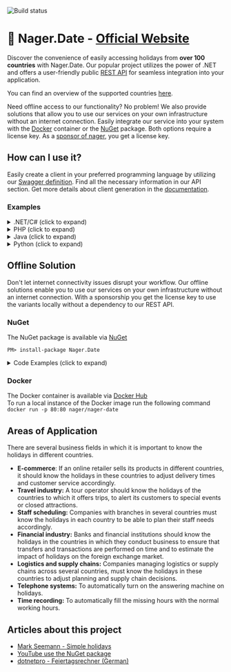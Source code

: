 ![Build status](https://github.com/nager/Nager.Date/actions/workflows/dotnet.yml/badge.svg)

# :calendar: Nager.Date - [Official Website](https://date.nager.at)

Discover the convenience of easily accessing holidays from **over 100 countries** with Nager.Date. Our popular project utilizes the power of .NET and offers a user-friendly public [REST API](https://date.nager.at/Api) for seamless integration into your application.

You can find an overview of the supported countries [here](https://date.nager.at/Country/Coverage).

Need offline access to our functionality? No problem! We also provide solutions that allow you to use our services on your own infrastructure without an internet connection. Easily integrate our service into your system with the [Docker](https://hub.docker.com/r/nager/nager-date) container or the [NuGet](https://www.nuget.org/packages/Nager.Date) package. Both options require a license key. As a [sponsor of nager](https://github.com/sponsors/nager), you get a license key.

## How can I use it?

Easily create a client in your preferred programming language by utilizing our [Swagger definition](https://date.nager.at/swagger). Find all the necessary information in our API section. Get more details about client generation in the [documentation](https://openapi-generator.tech).

### Examples

<details>
  <summary>.NET/C# (click to expand)</summary>
  
There are two ways to use our service

**NuGet**
```
PM> install-package Nager.Holiday
```

**Copy Code**
```cs
using System;
using System.Net.Http;
using System.Text.Json;

var jsonSerializerOptions = new JsonSerializerOptions { PropertyNameCaseInsensitive = true };

using var httpClient = new HttpClient();
using var response = await httpClient.GetAsync("https://date.nager.at/api/v3/publicholidays/2022/US");
if (response.IsSuccessStatusCode)
{
    using var jsonStream = await response.Content.ReadAsStreamAsync();
    var publicHolidays = JsonSerializer.Deserialize<PublicHoliday[]>(jsonStream, jsonSerializerOptions);
}

class PublicHoliday
{
    public DateTime Date { get; set; }
    public string LocalName { get; set; }
    public string Name { get; set; }
    public string CountryCode { get; set; }
    public bool Fixed { get; set; }
    public bool Global { get; set; }
    public string[] Counties { get; set; }
    public int? LaunchYear { get; set; }
    public string[] Types { get; set; }
}
```
	
</details>	

<details>
  <summary>PHP (click to expand)</summary>

This example use the [guzzle](https://github.com/guzzle/guzzle) project
	
```php
<?php
require_once 'vendor/autoload.php';
$client = new \GuzzleHttp\Client();
$response = $client->request('GET', 'https://date.nager.at/api/v3/publicholidays/2022/US');
if ($response->getStatusCode() == 200) {
    $json = $response->getBody();
    print_r(json_decode($json));
}
?>
```
	
</details>
	
<details>
  <summary>Java (click to expand)</summary>

This example use the springframework. Code tested with [onecompiler.com](https://onecompiler.com)
	
`Main.java`
```java
import java.util.*;
import org.springframework.web.client.RestTemplate;
import com.google.gson.*;

public class Main {
    public static void main(String[] args) {
      String json = new RestTemplate().getForObject("https://date.nager.at/api/v3/publicholidays/2022/US", String.class);
      JsonElement rootJsonElement = new JsonParser().parse(json);
      JsonArray publicHolidays = rootJsonElement.getAsJsonArray();
      Iterator<JsonElement> iterator = publicHolidays.iterator();
      while (iterator.hasNext()) {
        JsonElement publicHoliday = (JsonElement)iterator.next();
        System.out.println(publicHoliday);
      }
    }
}
```
	
`build.gradle`
```java
apply plugin:'application'
mainClassName = 'Main'

run { standardInput = System.in }
sourceSets { main { java { srcDir './' } } }

repositories {
    jcenter()
}

dependencies {
    compile("org.springframework.boot:spring-boot-starter-web:2.6.7");
    compile("com.google.code.gson:gson:2.9");
}
```
	
</details>

<details>
  <summary>Python (click to expand)</summary>

`main.py`
```py
import json
import requests

response = requests.get('https://date.nager.at/api/v3/publicholidays/2022/US')
public_holidays = json.loads(response.content)

for public_holiday in public_holidays:
  print(public_holiday['date'])

```	
</details>
	
## Offline Solution

Don't let internet connectivity issues disrupt your workflow. Our offline solutions enable you to use our services on your own infrastructure without an internet connection. With a sponsorship you get the license key to use the variants locally without a dependency to our REST API.

### NuGet
The NuGet package is available via [NuGet](https://www.nuget.org/packages/Nager.Date)<br>

```
PM> install-package Nager.Date
```

<details>
  <summary>Code Examples (click to expand)</summary>
  
## Examples for .NET (NuGet package)

### Set the license key
```cs
DateSystem.LicenseKey = "LicenseKey1234";
```

### Get all publicHolidays of a country and year
```cs
var publicHolidays = DateSystem.GetPublicHolidays(2021, "DE");
foreach (var publicHoliday in publicHolidays)
{
    //publicHoliday...
    //publicHoliday.Date -> The date
    //publicHoliday.LocalName -> The local name
    //publicHoliday.Name -> The english name
    //publicHoliday.Fixed -> Is this public holiday every year on the same date
    //publicHoliday.Global -> Is this public holiday in every county (federal state)
    //publicHoliday.Counties -> Is the public holiday only valid for a special county ISO-3166-2 - Federal states
    //publicHoliday.Type -> Public, Bank, School, Authorities, Optional, Observance
}
```

### Get all publicHolidays for a date range
```cs
var startDate = new DateTime(2016, 5, 1);
var endDate = new DateTime(2021, 5, 31);
var publicHolidays = DateSystem.GetPublicHolidays(startDate, endDate, CountryCode.DE);
foreach (var publicHoliday in publicHolidays)
{
	//publicHoliday...
}
```

### Check if a date is a public holiday
```cs
var date = new DateTime(2021, 1, 1);
if (DateSystem.IsPublicHoliday(date, CountryCode.DE))
{
    Console.WriteLine("Is public holiday");
}
```

### Check if a date is a weekend day
```cs
var date = new DateTime(2021, 1, 1);
if (DateSystem.IsWeekend(date, CountryCode.DE))
{
    Console.WriteLine("Is weekend");
}
```
</details>

### Docker

The Docker container is available via [Docker Hub](https://hub.docker.com/r/nager/nager-date)<br>
To run a local instance of the Docker image run the following command<br>
`docker run -p 80:80 nager/nager-date`


## Areas of Application

There are several business fields in which it is important to know the holidays in different countries.

- **E-commerce**: If an online retailer sells its products in different countries, it should know the holidays in these countries to adjust delivery times and customer service accordingly.
- **Travel industry:** A tour operator should know the holidays of the countries to which it offers trips, to alert its customers to special events or closed attractions.
- **Staff scheduling:** Companies with branches in several countries must know the holidays in each country to be able to plan their staff needs accordingly.
- **Financial industry:** Banks and financial institutions should know the holidays in the countries in which they conduct business to ensure that transfers and transactions are performed on time and to estimate the impact of holidays on the foreign exchange market.
- **Logistics and supply chains:** Companies managing logistics or supply chains across several countries, must know the holidays in these countries to adjust planning and supply chain decisions.
- **Telephone systems:** To automatically turn on the answering machine on holidays.
- **Time recording:** To automatically fill the missing hours with the normal working hours.

## Articles about this project

- [Mark Seemann - Simple holidays](http://blog.ploeh.dk/2017/04/24/simple-holidays/)
- [YouTube use the NuGet package](https://www.youtube.com/watch?v=oS_uvbEV4Pw)
- [dotnetpro - Feiertagsrechner (German)](https://www.dotnetpro.de/core/frameworks/feiertagsrechner-2661291.html)
